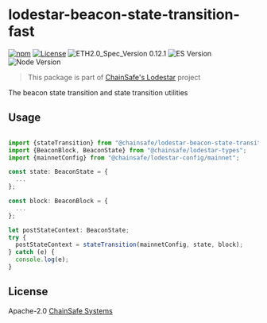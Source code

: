 # lodestar-beacon-state-transition-fast

[![npm](https://img.shields.io/npm/v/@chainsafe/lodestar-beacon-state-transition-fast)](https://www.npmjs.com/package/@chainsafe/lodestar-beacon-state-transition-fast)
[![License](https://img.shields.io/badge/License-Apache%202.0-blue.svg)](https://opensource.org/licenses/Apache-2.0)
![ETH2.0_Spec_Version 0.12.1](https://img.shields.io/badge/ETH2.0_Spec_Version-0.12.1-2e86c1.svg)
![ES Version](https://img.shields.io/badge/ES-2020-yellow)
![Node Version](https://img.shields.io/badge/node-12.x-green)

> This package is part of [ChainSafe's Lodestar](https://lodestar.chainsafe.io) project

The beacon state transition and state transition utilities

## Usage

```typescript

import {stateTransition} from "@chainsafe/lodestar-beacon-state-transition-fast";
import {BeaconBlock, BeaconState} from "@chainsafe/lodestar-types";
import {mainnetConfig} from "@chainsafe/lodestar-config/mainnet";

const state: BeaconState = {
  ...
};

const block: BeaconBlock = {
  ...
};

let postStateContext: BeaconState;
try {
  postStateContext = stateTransition(mainnetConfig, state, block);
} catch (e) {
  console.log(e);
}
```

## License

Apache-2.0 [ChainSafe Systems](https://chainsafe.io)
